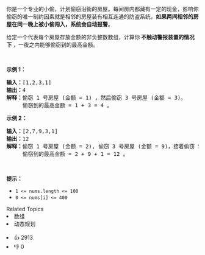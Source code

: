 <p>你是一个专业的小偷，计划偷窃沿街的房屋。每间房内都藏有一定的现金，影响你偷窃的唯一制约因素就是相邻的房屋装有相互连通的防盗系统，<strong>如果两间相邻的房屋在同一晚上被小偷闯入，系统会自动报警</strong>。</p>

<p>给定一个代表每个房屋存放金额的非负整数数组，计算你<strong> 不触动警报装置的情况下 </strong>，一夜之内能够偷窃到的最高金额。</p>

<p>&nbsp;</p>

<p><strong>示例 1：</strong></p>

<pre>
<strong>输入：</strong>[1,2,3,1]
<strong>输出：</strong>4
<strong>解释：</strong>偷窃 1 号房屋 (金额 = 1) ，然后偷窃 3 号房屋 (金额 = 3)。
&nbsp;    偷窃到的最高金额 = 1 + 3 = 4 。</pre>

<p><strong>示例 2：</strong></p>

<pre>
<strong>输入：</strong>[2,7,9,3,1]
<strong>输出：</strong>12
<strong>解释：</strong>偷窃 1 号房屋 (金额 = 2), 偷窃 3 号房屋 (金额 = 9)，接着偷窃 5 号房屋 (金额 = 1)。
&nbsp;    偷窃到的最高金额 = 2 + 9 + 1 = 12 。
</pre>

<p>&nbsp;</p>

<p><strong>提示：</strong></p>

<ul> 
 <li><code>1 &lt;= nums.length &lt;= 100</code></li> 
 <li><code>0 &lt;= nums[i] &lt;= 400</code></li> 
</ul>

<div><div>Related Topics</div><div><li>数组</li><li>动态规划</li></div></div><br><div><li>👍 2913</li><li>👎 0</li></div>